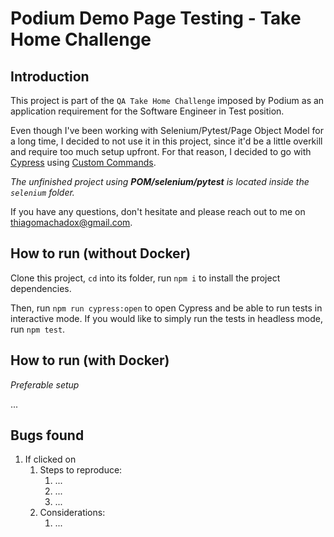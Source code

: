 # Podium Demo Page Testing - Take Home Challenge

## Introduction

This project is part of the `QA Take Home Challenge` imposed by Podium as an application requirement for the Software Engineer in Test position.

Even though I've been working with Selenium/Pytest/Page Object Model for a long time, I decided to not use it in this project, since it'd be a little overkill and require too much setup upfront. For that reason, I decided to go with [Cypress](https://docs.cypress.io/guides/overview/why-cypress) using [Custom Commands](https://docs.cypress.io/api/cypress-api/custom-commands).

_The unfinished project using **POM/selenium/pytest** is located inside the `selenium` folder._

If you have any questions, don't hesitate and please reach out to me on thiagomachadox@gmail.com.

## How to run (without Docker)

Clone this project, `cd` into its folder, run `npm i` to install the project dependencies.

Then, run `npm run cypress:open` to open Cypress and be able to run tests in interactive mode. If you would like to simply run the tests in headless mode, run `npm test`.

## How to run (with Docker)

_Preferable setup_

...

## Bugs found

1. If clicked on
   1. Steps to reproduce:
      1. ...
      2. ...
      3. ...
   2. Considerations:
      1. ...
